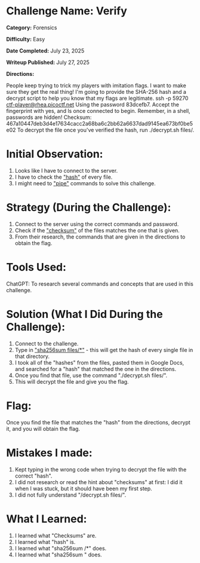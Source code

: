 # Challenge Name: Verify 

**Category:** Forensics

**Difficulty:** Easy

**Date Completed:**  July 23, 2025

**Writeup Published:** July 27, 2025

**Directions:** 

People keep trying to trick my players with imitation flags. I want to make sure they get the real thing! I'm going to provide the SHA-256 hash and a decrypt script to help you know that my flags are legitimate.
ssh -p 59270 ctf-player@rhea.picoctf.net
Using the password 83dcefb7. Accept the fingerprint with yes, and ls once connected to begin. Remember, in a shell, passwords are hidden!
Checksum: 467a10447deb3d4e17634cacc2a68ba6c2bb62a6637dad9145ea673bf0be5e02
To decrypt the file once you've verified the hash, run ./decrypt.sh files/<file>.

 # Initial Observation: 
1. Looks like I have to connect to the server.
2. I have to check the ["hash"](https://www.redhat.com/en/blog/hashing-checksums) of every file.
3. I might need to ["pipe"](https://www.geeksforgeeks.org/linux-unix/piping-in-unix-or-linux/) commands to solve this challenge.

 # Strategy (During the Challenge):
1. Connect to the server using the correct commands and password.
2. Check if the ["checksum"](https://linuxsecurity.com/features/what-are-checksums-why-should-you-be-using-them) of the files matches the one that is given.
3. From their research, the commands that are given in the directions to obtain the flag.


 # Tools Used:

ChatGPT: To research several commands and concepts that are used in this challenge.

# Solution (What I Did During the Challenge): 
1. Connect to the challenge.
2. Type in ["sha256sum files/*"](https://help.ubuntu.com/community/HowToSHA256SUM)  - this will get the hash of every single file in that directory.
3. I took all of the "hashes" from the files, pasted them in Google Docs, and searched for a "hash" that matched the one in the directions.
4. Once you find that file, use the command "./decrypt.sh files/<file>".
5. This will decrypt the file and give you the flag.

# Flag: 

Once you find the file that matches the "hash" from the directions, decrypt it, and you will obtain the flag.

# Mistakes I made:
1. Kept typing in the wrong code when trying to decrypt the file with the correct "hash".
2. I did not research or read the hint about "checksums" at first: I did it when I was stuck, but it should have been my first step.
3. I did not fully understand "/decrypt.sh files/<file>".

# What I Learned:

1. I learned what "Checksums" are.
2. I learned what "hash" is.
3. I learned what "sha256sum <directory>/*" does.
4. I learned what "sha256sum <file>" does.
